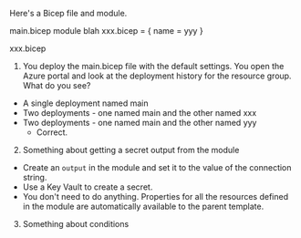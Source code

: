 Here's a Bicep file and module.

main.bicep
 module blah xxx.bicep = { name = yyy }

xxx.bicep


1. You deploy the main.bicep file with the default settings. You open the Azure portal and look at the deployment history for the resource group. What do you see?
  - A single deployment named main
  - Two deployments - one named main and the other named xxx
  - Two deployments - one named main and the other named yyy
      - Correct.

2. Something about getting a secret output from the module
  - Create an `output` in the module and set it to the value of the connection string.
  - Use a Key Vault to create a secret.
  - You don't need to do anything. Properties for all the resources defined in the module are automatically available to the parent template.

3. Something about conditions
